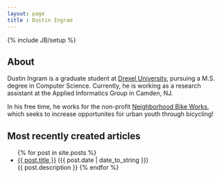 ```yaml
---
layout: page
title : Dustin Ingram 
---
```

{% include JB/setup %}

## About 
Dustin Ingram is a graduate student at [Drexel University](http://drexel.edu), pursuing a M.S. degree in Computer Science. Currently, he is working as a research assistant at the Applied Informatics Group in Camden, NJ. 

In his free time, he works for the non-profit [Neighborhood Bike Works](http://www.neighborhoodbikeworks.org), which seeks to increase opportunites for urban youth through bicycling!

## Most recently created articles 

<ul class="posts">
  {% for post in site.posts %}
    <li><a href="{{ BASE_PATH }}{{ post.url }}">{{ post.title }}</a> <span class="post-date">({{ post.date | date_to_string }})</span></li>
    {{ post.description }}
  {% endfor %}
</ul>
